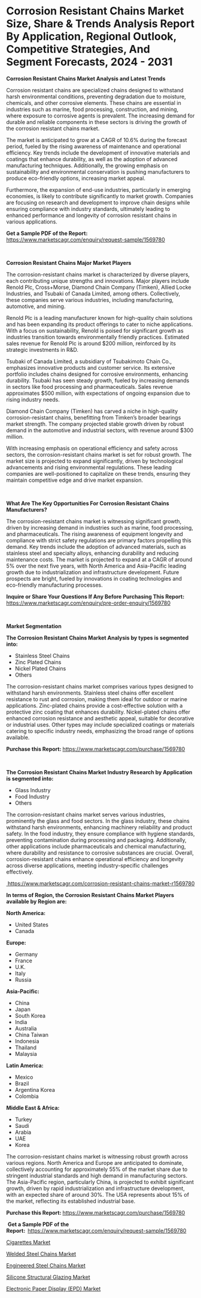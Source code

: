 <p><h1>Corrosion Resistant Chains Market Size, Share & Trends Analysis Report By Application, Regional Outlook, Competitive Strategies, And Segment Forecasts, 2024 - 2031</h1></p><p><strong>Corrosion Resistant Chains Market Analysis and Latest Trends</strong></p>
<p><p>Corrosion resistant chains are specialized chains designed to withstand harsh environmental conditions, preventing degradation due to moisture, chemicals, and other corrosive elements. These chains are essential in industries such as marine, food processing, construction, and mining, where exposure to corrosive agents is prevalent. The increasing demand for durable and reliable components in these sectors is driving the growth of the corrosion resistant chains market.</p><p>The market is anticipated to grow at a CAGR of 10.6% during the forecast period, fueled by the rising awareness of maintenance and operational efficiency. Key trends include the development of innovative materials and coatings that enhance durability, as well as the adoption of advanced manufacturing techniques. Additionally, the growing emphasis on sustainability and environmental conservation is pushing manufacturers to produce eco-friendly options, increasing market appeal. </p><p>Furthermore, the expansion of end-use industries, particularly in emerging economies, is likely to contribute significantly to market growth. Companies are focusing on research and development to improve chain designs while ensuring compliance with industry standards, ultimately leading to enhanced performance and longevity of corrosion resistant chains in various applications.</p></p>
<p><strong>Get a Sample PDF of the Report:&nbsp;</strong> <a href="https://www.marketscagr.com/enquiry/request-sample/1569780?utm_campaign=1282&utm_medium=2&utm_source=Github&utm_content=ia&utm_term=14102024&utm_id=corrosion-resistant-chains">https://www.marketscagr.com/enquiry/request-sample/1569780</a></p>
<p>&nbsp;</p>
<p><strong>Corrosion Resistant Chains Major Market Players</strong></p>
<p><p>The corrosion-resistant chains market is characterized by diverse players, each contributing unique strengths and innovations. Major players include Renold Plc, Cross+Morse, Diamond Chain Company (Timken), Allied Locke Industries, and Tsubaki of Canada Limited, among others. Collectively, these companies serve various industries, including manufacturing, automotive, and mining.</p><p>Renold Plc is a leading manufacturer known for high-quality chain solutions and has been expanding its product offerings to cater to niche applications. With a focus on sustainability, Renold is poised for significant growth as industries transition towards environmentally friendly practices. Estimated sales revenue for Renold Plc is around $200 million, reinforced by its strategic investments in R&D.</p><p>Tsubaki of Canada Limited, a subsidiary of Tsubakimoto Chain Co., emphasizes innovative products and customer service. Its extensive portfolio includes chains designed for corrosive environments, enhancing durability. Tsubaki has seen steady growth, fueled by increasing demands in sectors like food processing and pharmaceuticals. Sales revenue approximates $500 million, with expectations of ongoing expansion due to rising industry needs.</p><p>Diamond Chain Company (Timken) has carved a niche in high-quality corrosion-resistant chains, benefitting from Timken’s broader bearings market strength. The company projected stable growth driven by robust demand in the automotive and industrial sectors, with revenue around $300 million.</p><p>With increasing emphasis on operational efficiency and safety across sectors, the corrosion-resistant chains market is set for robust growth. The market size is projected to expand significantly, driven by technological advancements and rising environmental regulations. These leading companies are well-positioned to capitalize on these trends, ensuring they maintain competitive edge and drive market expansion.</p></p>
<p>&nbsp;</p>
<p><strong>What Are The Key Opportunities For Corrosion Resistant Chains Manufacturers?</strong></p>
<p><p>The corrosion-resistant chains market is witnessing significant growth, driven by increasing demand in industries such as marine, food processing, and pharmaceuticals. The rising awareness of equipment longevity and compliance with strict safety regulations are primary factors propelling this demand. Key trends include the adoption of advanced materials, such as stainless steel and specialty alloys, enhancing durability and reducing maintenance costs. The market is projected to expand at a CAGR of around 5% over the next five years, with North America and Asia-Pacific leading growth due to industrialization and infrastructure development. Future prospects are bright, fueled by innovations in coating technologies and eco-friendly manufacturing processes.</p></p>
<p><strong>Inquire or Share Your Questions If Any Before Purchasing This Report:</strong> <a href="https://www.marketscagr.com/enquiry/pre-order-enquiry/1569780?utm_campaign=1282&utm_medium=2&utm_source=Github&utm_content=ia&utm_term=14102024&utm_id=corrosion-resistant-chains">https://www.marketscagr.com/enquiry/pre-order-enquiry/1569780</a></p>
<p>&nbsp;</p>
<p><strong>Market Segmentation</strong></p>
<p><strong>The Corrosion Resistant Chains Market Analysis by types is segmented into:</strong></p>
<p><ul><li>Stainless Steel Chains</li><li>Zinc Plated Chains</li><li>Nickel Plated Chains</li><li>Others</li></ul></p>
<p><p>The corrosion-resistant chains market comprises various types designed to withstand harsh environments. Stainless steel chains offer excellent resistance to rust and corrosion, making them ideal for outdoor or marine applications. Zinc-plated chains provide a cost-effective solution with a protective zinc coating that enhances durability. Nickel-plated chains offer enhanced corrosion resistance and aesthetic appeal, suitable for decorative or industrial uses. Other types may include specialized coatings or materials catering to specific industry needs, emphasizing the broad range of options available.</p></p>
<p><strong>Purchase this Report:&nbsp;</strong><a href="https://www.marketscagr.com/purchase/1569780?utm_campaign=1282&utm_medium=2&utm_source=Github&utm_content=ia&utm_term=14102024&utm_id=corrosion-resistant-chains">https://www.marketscagr.com/purchase/1569780</a></p>
<p>&nbsp;</p>
<p><strong>The Corrosion Resistant Chains Market Industry Research by Application is segmented into:</strong></p>
<p><ul><li>Glass Industry</li><li>Food Industry</li><li>Others</li></ul></p>
<p><p>The corrosion-resistant chains market serves various industries, prominently the glass and food sectors. In the glass industry, these chains withstand harsh environments, enhancing machinery reliability and product safety. In the food industry, they ensure compliance with hygiene standards, preventing contamination during processing and packaging. Additionally, other applications include pharmaceuticals and chemical manufacturing, where durability and resistance to corrosive substances are crucial. Overall, corrosion-resistant chains enhance operational efficiency and longevity across diverse applications, meeting industry-specific challenges effectively.</p></p>
<p><a href="https://www.marketscagr.com/corrosion-resistant-chains-market-r1569780?utm_campaign=1282&utm_medium=2&utm_source=Github&utm_content=ia&utm_term=14102024&utm_id=corrosion-resistant-chains">&nbsp;https://www.marketscagr.com/corrosion-resistant-chains-market-r1569780</a></p>
<p><strong>In terms of Region, the Corrosion Resistant Chains Market Players available by Region are:</strong></p>
<p>
    <p> <strong> North America: </strong>
        <ul>
            <li>United States</li>
            <li>Canada</li>
        </ul>
        </p> 
    <p> <strong> Europe: </strong>
        <ul>
            <li>Germany</li>
            <li>France</li>
            <li>U.K.</li>
            <li>Italy</li>
            <li>Russia</li>
        </ul>
        </p> 
    <p> <strong> Asia-Pacific: </strong>
        <ul>
            <li>China</li>
            <li>Japan</li>
            <li>South Korea</li>
            <li>India</li>
            <li>Australia</li>
            <li>China Taiwan</li>
            <li>Indonesia</li>
            <li>Thailand</li>
            <li>Malaysia</li>
        </ul>
        </p> 
    <p> <strong> Latin America: </strong>
        <ul>
            <li>Mexico</li>
            <li>Brazil</li>
            <li>Argentina Korea</li>
            <li>Colombia</li>
        </ul>
        </p> 
    <p> <strong> Middle East & Africa: </strong>
        <ul>
            <li>Turkey</li>
            <li>Saudi</li>
            <li>Arabia</li>
            <li>UAE</li>
            <li>Korea</li>
        </ul>
    </p>
    </p>
<p><p>The corrosion-resistant chains market is witnessing robust growth across various regions. North America and Europe are anticipated to dominate, collectively accounting for approximately 55% of the market share due to stringent industrial standards and high demand in manufacturing sectors. The Asia-Pacific region, particularly China, is projected to exhibit significant growth, driven by rapid industrialization and infrastructure development, with an expected share of around 30%. The USA represents about 15% of the market, reflecting its established industrial base.</p></p>
<p><strong>Purchase this Report: </strong><a href="https://www.marketscagr.com/purchase/1569780?utm_campaign=1282&utm_medium=2&utm_source=Github&utm_content=ia&utm_term=14102024&utm_id=corrosion-resistant-chains">https://www.marketscagr.com/purchase/1569780</a></p>
<p>&nbsp;<strong>Get a Sample PDF of the Report:&nbsp;&nbsp;</strong><a href="https://www.marketscagr.com/enquiry/request-sample/1569780?utm_campaign=1282&utm_medium=2&utm_source=Github&utm_content=ia&utm_term=14102024&utm_id=corrosion-resistant-chains">https://www.marketscagr.com/enquiry/request-sample/1569780</a></p>
<p><strong></strong></p>
<p><p><a href="https://www.linkedin.com/pulse/global-perspectives-cigarettes-market-trends-challenges-ytfoe?trk=public_post_embed_feed-article-content&utm_campaign=1282&utm_medium=2&utm_source=Github&utm_content=ia&utm_term=14102024&utm_id=corrosion-resistant-chains">Cigarettes Market</a></p><p><a href="https://github.com/jodeesniderrb/Market-Research-Report-List-1/blob/main/welded-steel-chains-market.md?utm_campaign=1282&utm_medium=2&utm_source=Github&utm_content=ia&utm_term=14102024&utm_id=corrosion-resistant-chains">Welded Steel Chains Market</a></p><p><a href="https://github.com/wendisyqf/Market-Research-Report-List-1/blob/main/engineered-steel-chains-market.md?utm_campaign=1282&utm_medium=2&utm_source=Github&utm_content=ia&utm_term=14102024&utm_id=corrosion-resistant-chains">Engineered Steel Chains Market</a></p><p><a href="https://www.linkedin.com/pulse/silicone-structural-glazing-market-size-share-analysis-growth-wppee?trk=public_post_embed_feed-article-content&utm_campaign=1282&utm_medium=2&utm_source=Github&utm_content=ia&utm_term=14102024&utm_id=corrosion-resistant-chains">Silicone Structural Glazing Market</a></p><p><a href="https://www.linkedin.com/pulse/electronic-paper-display-epd-market-outlook-complete-industry-uijhc?utm_campaign=1282&utm_medium=2&utm_source=Github&utm_content=ia&utm_term=14102024&utm_id=corrosion-resistant-chains">Electronic Paper Display (EPD) Market</a></p></p>